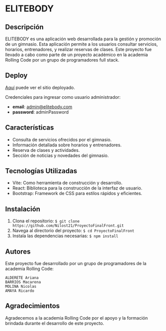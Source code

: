 # ELITEBODY

## Descripción

ELITEBODY es una aplicación web desarrollada para la gestión y promoción de un gimnasio. Esta aplicación permite a los usuarios consultar servicios, horarios, entrenadores, y realizar reservas de clases. Este proyecto fue llevado a cabo como parte de un proyecto académico en la academia Rolling Code por un grupo de programadores full stack.

## Deploy

[Aquí](https://elitebodycode.netlify.app/) puede ver el sitio deployado.

Credenciales para ingresar como usuario administrador:
- **email**: admin@elitebody.com
- **password**: adminPassword

## Características

- Consulta de servicios ofrecidos por el gimnasio.
- Información detallada sobre horarios y entrenadores.
- Reserva de clases y actividades.
- Sección de noticias y novedades del gimnasio.

## Tecnologías Utilizadas

- Vite: Como herramienta de construcción y desarrollo.
- React: Biblioteca para la construcción de la interfaz de usuario.
- Bootstrap: Framework de CSS para estilos rápidos y eficientes.

## Instalación

1. Clona el repositorio:
`$ git clone https://github.com/Nilost21/ProyectoFinalFront.git`
2. Navega al directorio del proyecto:
`$ cd ProyectoFinalFront`
3. Instala las dependencias necesarias:
`$ npm install`

## Autores

Este proyecto fue desarrollado por un grupo de programadores de la academia Rolling Code:

    ALDERETE Ariana
    BARRIOS Macarena
    MOLINA Nicolas
    AMAYA Ricardo

## Agradecimientos

Agradecemos a la academia Rolling Code por el apoyo y la formación brindada durante el desarrollo de este proyecto.
